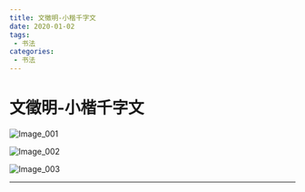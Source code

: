 ```yaml
---
title: 文徵明-小楷千字文
date: 2020-01-02
tags:
 - 书法
categories:
 - 书法
---
```


# 文徵明-小楷千字文

![Image_001]( https://xyqin.coding.net/p/my/d/document/git/raw/master/imgs/shufa/文徵明-小楷千字文/Image_001.png )

![Image_002]( https://xyqin.coding.net/p/my/d/document/git/raw/master/imgs/shufa/文徵明-小楷千字文/Image_002.png )

![Image_003]( https://xyqin.coding.net/p/my/d/document/git/raw/master/imgs/shufa/文徵明-小楷千字文/Image_003.png )

---

